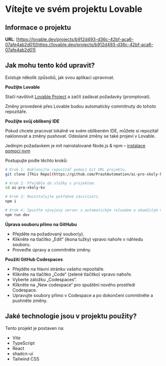 # Vítejte ve svém projektu Lovable

## Informace o projektu

**URL**: [https://lovable.dev/projects/b912d493-d36c-42bf-aca6-07afe4ab2d01](https://lovable.dev/projects/b912d493-d36c-42bf-aca6-07afe4ab2d01)

## Jak mohu tento kód upravit?

Existuje několik způsobů, jak svou aplikaci upravovat.

**Použijte Lovable**

Stačí navštívit [Lovable Project](https://lovable.dev/projects/b912d493-d36c-42bf-aca6-07afe4ab2d01) a začít zadávat požadavky (promptovat).

Změny provedené přes Lovable budou automaticky commitnuty do tohoto repozitáře.

**Použijte svůj oblíbený IDE**

Pokud chcete pracovat lokálně ve svém oblíbeném IDE, můžete si repozitář naklonovat a změny pushovat. Odeslané změny se také projeví v Lovable.

Jediným požadavkem je mít nainstalované Node.js & npm – [instalace pomocí nvm](https://github.com/nvm-sh/nvm#installing-and-updating)

Postupujte podle těchto kroků:

```sh
# Krok 1: Naklonujte repozitář pomocí Git URL projektu.
git clone [This Repo](https://github.com/PrautAutomation/ai-pro-skoly-kv.git)

# Krok 2: Přejděte do složky s projektem.
cd ai-pro-skoly-kv

# Krok 3: Nainstalujte potřebné závislosti.
npm i

# Krok 4: Spusťte vývojový server s automatickým reloadem a okamžitým náhledem.
npm run dev
```

**Úprava souboru přímo na GitHubu**

* Přejděte na požadovaný soubor(y).
* Klikněte na tlačítko „Edit“ (ikona tužky) vpravo nahoře v náhledu souboru.
* Proveďte úpravy a commitněte změny.

**Použití GitHub Codespaces**

* Přejděte na hlavní stránku vašeho repozitáře.
* Klikněte na tlačítko „Code“ (zelené tlačítko) vpravo nahoře.
* Vyberte záložku „Codespaces“.
* Klikněte na „New codespace“ pro spuštění nového prostředí Codespace.
* Upravujte soubory přímo v Codespace a po dokončení commitněte a pushněte změny.

## Jaké technologie jsou v projektu použity?

Tento projekt je postaven na:

* Vite
* TypeScript
* React
* shadcn-ui
* Tailwind CSS
